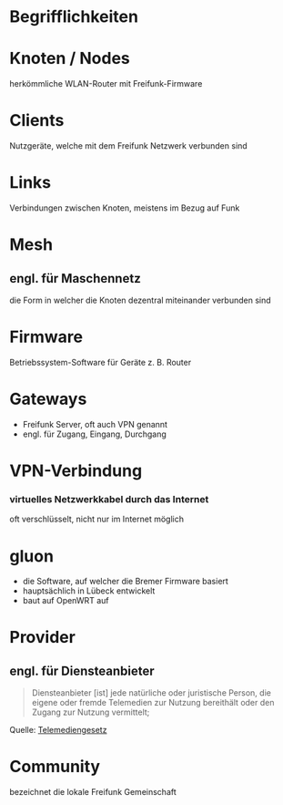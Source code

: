 # Begrifflichkeiten


# Knoten / Nodes
herk&ouml;mmliche WLAN-Router mit Freifunk-Firmware


# Clients
Nutzger&auml;te, welche mit dem Freifunk Netzwerk verbunden sind


# Links
Verbindungen zwischen Knoten, meistens im Bezug auf Funk


# Mesh
## engl. f&uuml;r Maschennetz
die Form in welcher die Knoten dezentral miteinander verbunden sind


# Firmware
Betriebssystem-Software f&uuml;r Ger&auml;te z. B. Router


# Gateways
* Freifunk Server, oft auch VPN genannt
* engl. f&uuml;r Zugang, Eingang, Durchgang


# VPN-Verbindung
### virtuelles Netzwerkkabel durch das Internet

oft verschl&uuml;sselt, nicht nur im Internet m&ouml;glich


# gluon
* die Software, auf welcher die Bremer Firmware basiert
* haupts&auml;chlich in L&uuml;beck entwickelt
* baut auf OpenWRT auf


# Provider
## engl. f&uuml;r Diensteanbieter
> Diensteanbieter [ist] jede nat&uuml;rliche oder juristische Person, die eigene oder fremde Telemedien zur Nutzung bereith&auml;lt oder den Zugang zur Nutzung vermittelt;

Quelle: [Telemediengesetz](http://www.gesetze-im-internet.de/tmg/__2.html)


# Community
bezeichnet die lokale Freifunk Gemeinschaft
